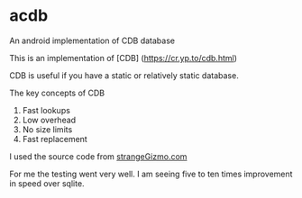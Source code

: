 # acdb
An android implementation of CDB database

This is an implementation of [CDB] (https://cr.yp.to/cdb.html)

CDB is useful if you have a static or relatively static database.

The key concepts of CDB

1. Fast lookups
2. Low overhead
3. No size limits
4. Fast replacement

I used the source code from [strangeGizmo.com](http://www.strangegizmo.com/products/sg-cdb/)

For me the testing went very well.
I am seeing five to ten times improvement in speed over sqlite.

